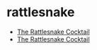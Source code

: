 # rattlesnake

 * [The Rattlesnake Cocktail](../../index/t/the-rattlesnake-cocktail.json)
 * [The Rattlesnake Cocktail](../../index/t/the-rattlesnake-cocktail.json)
